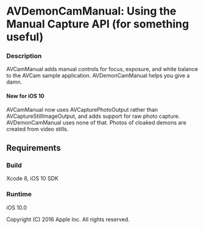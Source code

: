 # AVDemonCamManual: Using the Manual Capture API (for something useful)

### Description
AVCamManual adds manual controls for focus, exposure, and white balance to the AVCam sample application. AVDemonCamManual helps you give a damn.

#### New for iOS 10

AVCamManual now uses AVCapturePhotoOutput rather than AVCaptureStillImageOutput, and adds support for raw photo capture. AVDemonCamManual uses none of that. Photos of cloaked demons are created from video stills. 



## Requirements

### Build

Xcode 8, iOS 10 SDK

### Runtime

iOS 10.0

Copyright (C) 2016 Apple Inc. All rights reserved.
